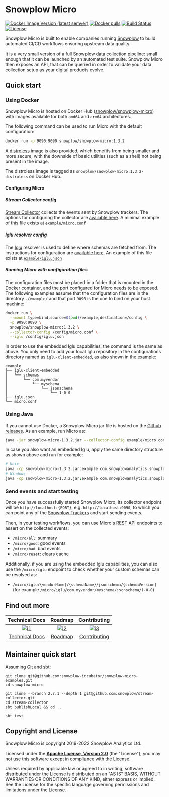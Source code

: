 # Snowplow Micro

[![Docker Image Version (latest semver)][docker-image]][docker-micro]
[![Docker pulls][docker-pulls]][docker-micro]
[![Build Status][gh-actions-image]][gh-actions]
[![License][license-image]][license]

Snowplow Micro is built to enable companies running [Snowplow][snowplow] to build automated CI/CD workflows ensuring upstream data quality.

It is a very small version of a full Snowplow data collection pipeline: small enough that it can be launched by an automated test suite. Snowplow Micro then exposes an API, that can be queried in order to validate your data collection setup as your digital products evolve.

## Quick start

### Using Docker

Snowplow Micro is hosted on Docker Hub ([snowplow/snowplow-micro][docker-micro]) with images available for both `amd64` and `arm64` architectures.

The following command can be used to run Micro with the default configuration:

```bash
docker run -p 9090:9090 snowplow/snowplow-micro:1.3.2
```

A [distroless][distroless-repo] image is also provided, which benefits from being smaller and more secure, with the downside of basic utilities (such as a shell) not being present in the image.

The distroless image is tagged as `snowplow/snowplow-micro:1.3.2-distroless` on Docker Hub.

#### Configuring Micro

##### Stream Collector config

[Stream Collector][stream-collector] collects the events sent by Snowplow trackers. The options for configuring the collector are [available here][stream-collector-config]. A minimal example of this file exists at [`example/micro.conf`](./example/micro.conf)

##### Iglu resolver config

The [Iglu][iglu] resolver is used to define where schemas are fetched from. The instructions for configuration are [available here][iglu-resolver-config]. An example of this file exists at [`example/iglu.json`](./example/iglu.json)

##### Running Micro with configuration files

The configuration files must be placed in a folder that is mounted in the Docker container, and the port configured for Micro needs to be exposed. The following examples assume that the configuration files are in the directory `./example/` and that port `9090` is the one to bind on your host machine:

```bash
docker run \
  --mount type=bind,source=$(pwd)/example,destination=/config \
  -p 9090:9090 \
  snowplow/snowplow-micro:1.3.2 \
  --collector-config /config/micro.conf \
  --iglu /config/iglu.json
```

In order to use the embedded Iglu capabilities, the command is the same as above. You only need to add your local Iglu repository in the configurations directory named as `iglu-client-embedded`, as also shown in the [example][example-dir]:

```text
example
├── iglu-client-embedded
│   └── schemas
│       └── com.myvendor
│           └── myschema
│               └── jsonschema
│                   └── 1-0-0
├── iglu.json
└── micro.conf
```

### Using Java

If you cannot use Docker, a Snowplow Micro jar file is hosted on the [Github releases][gh-releases]. As an example, run Micro as:

```bash
java -jar snowplow-micro-1.3.2.jar --collector-config example/micro.conf --iglu example/iglu.json
```

In case you also want an embedded Iglu, apply the same directory structure as shown above and run for example:

```bash
# Unix
java -cp snowplow-micro-1.3.2.jar:example com.snowplowanalytics.snowplow.micro.Main --collector-config example/micro.conf --iglu example/iglu.json
# Windows
java -cp snowplow-micro-1.3.2.jar;example com.snowplowanalytics.snowplow.micro.Main --collector-config example/micro.conf --iglu example/iglu.json
```

### Send events and start testing

Once you have successfully started Snowplow Micro, its collector endpoint will be `http://localhost:{PORT}`, e.g. `http://localhost:9090`, to which you can point any of the [Snowplow Trackers][snowplow-trackers] and start sending events.

Then, in your testing workflows, you can use Micro's [REST API][micro-rest-api] endpoints to assert on the collected events:

- `/micro/all`: summary
- `/micro/good`: good events
- `/micro/bad`: bad events
- `/micro/reset`: clears cache

Additionally, if you are using the embedded Iglu capabilities, you can also use the `/micro/iglu` endpoint to check whether your custom schemas can be resolved as:

- `/micro/iglu/{vendorName}/{schemaName}/jsonschema/{schemaVersion}` (for example `/micro/iglu/com.myvendor/myschema/jsonschema/1-0-0`)

## Find out more

| Technical Docs                    | Roadmap                         | Contributing                              |
|:---------------------------------:|:-------------------------------:|:-----------------------------------------:|
| [![i1][techdocs-image]][techdocs] | [![i2][roadmap-image]][roadmap] | [![i3][contributing-image]][contributing] |
| [Technical Docs][techdocs]        | [Roadmap][roadmap]              | [Contributing][contributing]              |

## Maintainer quick start

Assuming [Git][git] and [sbt][sbt]:

```text
git clone git@github.com:snowplow-incubator/snowplow-micro-examples.git
cd snowplow-micro

git clone --branch 2.7.1 --depth 1 git@github.com:snowplow/stream-collector.git
cd stream-collector
sbt publishLocal && cd ..

sbt test
```

## Copyright and License

Snowplow Micro is copyright 2019-2022 Snowplow Analytics Ltd.

Licensed under the **[Apache License, Version 2.0][license]** (the "License");
you may not use this software except in compliance with the License.

Unless required by applicable law or agreed to in writing, software
distributed under the License is distributed on an "AS IS" BASIS,
WITHOUT WARRANTIES OR CONDITIONS OF ANY KIND, either express or implied.
See the License for the specific language governing permissions and
limitations under the License.

[docker-micro]: https://hub.docker.com/r/snowplow/snowplow-micro
[docker-image]: https://img.shields.io/docker/v/snowplow/snowplow-micro?sort=semver
[docker-pulls]: https://img.shields.io/docker/pulls/snowplow/snowplow-micro
[distroless-repo]: https://github.com/GoogleContainerTools/distroless

[gh-actions]: https://github.com/snowplow-incubator/snowplow-micro/actions
[gh-actions-image]: https://github.com/snowplow-incubator/snowplow-micro/actions/workflows/test.yml/badge.svg?branch=master
[gh-releases]: https://github.com/snowplow-incubator/snowplow-micro/releases

[license]: https://www.apache.org/licenses/LICENSE-2.0
[license-image]: https://img.shields.io/badge/license-Apache--2-blue.svg?style=flat

[snowplow]: https://github.com/snowplow/snowplow
[discourse]: https://discourse.snowplow.io

[example-dir]: https://github.com/snowplow-incubator/snowplow-micro/tree/master/example

[iglu]: https://github.com/snowplow/iglu
[iglu-resolver-config]: https://docs.snowplow.io/docs/pipeline-components-and-applications/iglu/iglu-resolver/
[iglu-resolver-example]: https://github.com/snowplow-incubator/snowplow-micro/blob/master/example/iglu.json

[stream-collector]: https://github.com/snowplow/stream-collector
[stream-collector-config]: https://docs.snowplow.io/docs/pipeline-components-and-applications/stream-collector/configure/#basic-configuration
[collector-config-example]: https://github.com/snowplow-incubator/snowplow-micro/blob/master/example/micro.conf

[snowplow-trackers]: https://docs.snowplow.io/docs/collecting-data/collecting-from-own-applications/
[micro-rest-api]: https://docs.snowplow.io/docs/managing-data-quality/testing-and-qa-workflows/set-up-automated-testing-with-snowplow-micro/#rest-api

[techdocs]: https://docs.snowplow.io/docs/managing-data-quality/testing-and-qa-workflows/set-up-automated-testing-with-snowplow-micro
[techdocs-image]: https://d3i6fms1cm1j0i.cloudfront.net/github/images/techdocs.png
[roadmap]: https://github.com/snowplow/snowplow/projects/7
[roadmap-image]: https://d3i6fms1cm1j0i.cloudfront.net/github/images/roadmap.png
[contributing]: https://docs.snowplow.io/docs/contributing
[contributing-image]: https://d3i6fms1cm1j0i.cloudfront.net/github/images/contributing.png

[git]: https://git-scm.com/
[sbt]: https://www.scala-sbt.org/
